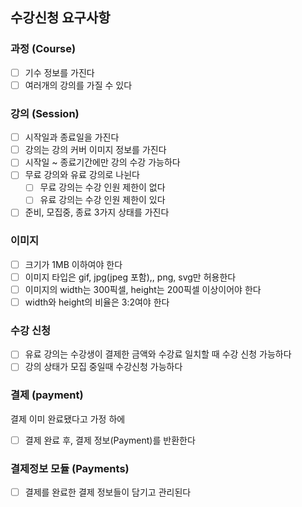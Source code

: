 ## 수강신청 요구사항

### 과정 (Course)
- [ ] 기수 정보를 가진다
- [ ] 여러개의 강의를 가질 수 있다

### 강의 (Session)
- [ ] 시작일과 종료일을 가진다
- [ ] 강의는 강의 커버 이미지 정보를 가진다
- [ ] 시작일 ~ 종료기간에만 강의 수강 가능하다
- [ ] 무료 강의와 유료 강의로 나뉜다
  - [ ] 무료 강의는 수강 인원 제한이 없다
  - [ ] 유료 강의는 수강 인원 제한이 있다
- [ ] 준비, 모집중, 종료 3가지 상태를 가진다

### 이미지
- [ ] 크기가 1MB 이하여야 한다
- [ ] 이미지 타입은 gif, jpg(jpeg 포함),, png, svg만 허용한다
- [ ] 이미지의 width는 300픽셀, height는 200픽셀 이상이어야 한다
- [ ] width와 height의 비율은 3:2여야 한다

### 수강 신청
- [ ] 유료 강의는 수강생이 결제한 금액와 수강료 일치할 때 수강 신청 가능하다
- [ ] 강의 상태가 모집 중일때 수강신청 가능하다

### 결제 (payment)
결제 이미 완료됐다고 가정 하에
- [ ] 결제 완료 후, 결제 정보(Payment)를 반환한다

### 결제정보 모듈 (Payments)
- [ ] 결제를 완료한 결제 정보들이 담기고 관리된다